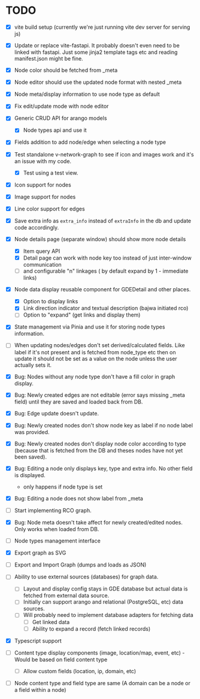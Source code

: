 # TODO

- [x] vite build setup (currently we're just running vite dev server for serving js)
- [x] Update or replace vite-fastapi. It probably doesn't even need to be linked with fastapi. Just some jinja2 template tags etc and reading manifest.json might be fine.

- [x] Node color should be fetched from _meta
- [x] Node editor should use the updated node format with nested _meta
- [x] Node meta/display information to use node type as default
- [x] Fix edit/update mode with node editor
- [x] Generic CRUD API for arango models
  - [x] Node types api and use it
- [x] Fields addition to add node/edge when selecting a node type
- [x] Test standalone v-network-graph to see if icon and images work and it's an issue with my code.
  - [x] Test using a test view.

- [x] Icon support for nodes
- [x] Image support for nodes
- [x] Line color support for edges
- [x] Save extra info as `extra_info` instead of `extraInfo` in the db and update code accordingly.
- [x] Node details page (separate window) should show more node details
  - [x] Item query API
  - [x] Detail page can work with node key too instead of just inter-window communication
  - [ ] and configurable "n" linkages ( by default expand by 1 - immediate links)
- [x] Node data display reusable component for GDEDetail and other places.
  - [x] Option to display links
  - [x] Link direction indicator and textual description (bajwa initiated rco)
  - [ ] Option to "expand" (get links and display them)
- [x] State management via Pinia and use it for storing node types information.
- [ ] When updating nodes/edges don't set derived/calculated fields. Like label if it's not present and is fetched from node_type etc then on update it should not be set as a value on the node unless the user actually sets it.
- [x] Bug: Nodes without any node type don't have a fill color in graph display.
- [x] Bug: Newly created edges are not editable (error says missing _meta field) until they are saved and loaded back from DB.
- [x] Bug: Edge update doesn't update.
- [x] Bug: Newly created nodes don't show node key as label if no node label was provided.
- [x] Bug: Newly created nodes don't display node color according to type (because that is fetched from the DB and theses nodes have not yet been saved).
- [x] Bug: Editing a node only displays key, type and extra info. No other field is displayed.
  - only happens if node type is set
- [x] Bug: Editing a node does not show label from _meta
- [ ] Start implementing RCO graph.
- [x] Bug: Node meta doesn't take affect for newly created/edited nodes. Only works when loaded from DB.
- [ ] Node types management interface
- [x] Export graph as SVG
- [ ] Export and Import Graph (dumps and loads as JSON)
- [ ] Ability to use external sources (databases) for graph data.
  - [ ] Layout and display config stays in GDE database but actual data is fetched from external data source.
  - [ ] Initially can support arango and relational (PostgreSQL, etc) data sources.
  - [ ] Will probably need to implement database adapters for fetching data
    - [ ] Get linked data
    - [ ] Ability to expand a record (fetch linked records)
- [x] Typescript support
- [ ] Content type display components (image, location/map, event, etc) - Would be based on field content type
  - [ ] Allow custom fields (location, ip, domain, etc)

- [ ] Node content type and field type are same (A domain can be a node or a field within a node)
